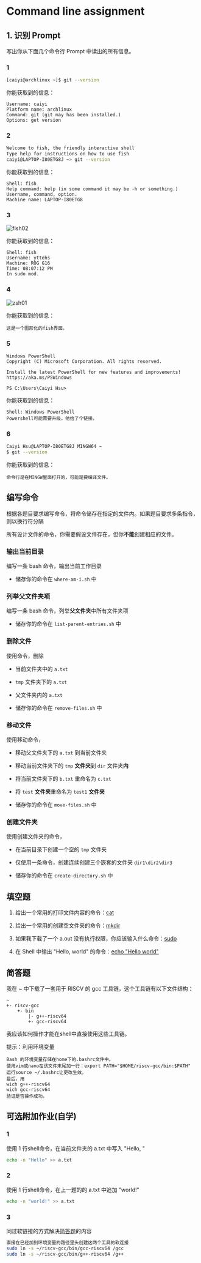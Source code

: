 # Command line assignment

## 1. 识别 Prompt

写出你从下面几个命令行 Prompt 中读出的所有信息。

### 1

```bash
[caiyi@archlinux ~]$ git --version
```

你能获取到的信息：

```
Username: caiyi
Platform name: archlinux
Command: git (git may has been installed.)
Options: get version
```

### 2

```bash
Welcome to fish, the friendly interactive shell
Type help for instructions on how to use fish
caiyi@LAPTOP-I80ETG8J ~> git --version
```

你能获取到的信息：

```
Shell: fish
Help command: help (in some command it may be -h or something.)
Username, command, option.
Machine name: LAPTOP-I80ETG8
```

### 3

![fish02](./assets/fish-prompt.png)

你能获取到的信息：

```
Shell: fish
Username: yttehs
Machine: ROG G16 
Time: 08:07:12 PM
In sudo mod.
```

### 4

![zsh01](./assets/zsh-prompt.png)

你能获取到的信息：

```
这是一个图形化的fish界面。
```

### 5

```ascii
Windows PowerShell
Copyright (C) Microsoft Corporation. All rights reserved.

Install the latest PowerShell for new features and improvements! https://aka.ms/PSWindows

PS C:\Users\Caiyi Hsu>
```

你能获取到的信息：

```
Shell: Windows PowerShell
Powershell可能需要升级，他给了个链接。
```

### 6

```bash
Caiyi Hsu@LAPTOP-I80ETG8J MINGW64 ~
$ git --version
```

你能获取到的信息：

```
命令行是在MINGW里面打开的，可能是要编译文件。
```

## 编写命令

根据各题目要求编写命令，将命令储存在指定的文件内。如果题目要求多条指令，则以换行符分隔

所有设计文件的命令，你需要假设文件存在，但你**不能**创建相应的文件。

### 输出当前目录

编写一条 bash 命令，输出当前工作目录

- 储存你的命令在 `where-am-i.sh` 中

### 列举父文件夹项

编写一条 bash 命令，列举**父文件夹**中所有文件夹项

- 储存你的命令在 `list-parent-entries.sh` 中

### 删除文件

使用命令，删除

- 当前文件夹中的 `a.txt`
- `tmp` 文件夹下的 `a.txt`
- 父文件夹内的 `a.txt`

- 储存你的命令在 `remove-files.sh` 中

### 移动文件

使用移动命令，

- 移动父文件夹下的 `a.txt` 到当前文件夹
- 移动当前文件夹下的 `tmp` **文件夹**到 `dir` 文件夹**内**
- 将当前文件夹下的 `b.txt` 重命名为 `c.txt`
- 将 `test` **文件夹**重命名为 `test1` **文件夹**

- 储存你的命令在 `move-files.sh` 中

### 创建文件夹

使用创建文件夹的命令，

- 在当前目录下创建一个空的 `tmp` 文件夹
- 仅使用一条命令，创建连续创建三个嵌套的文件夹 `dir1\dir2\dir3`

- 储存你的命令在 `create-directory.sh` 中

## 填空题

1. 给出一个常用的打印文件内容的命令：<u>cat</u>

2. 给出一个常用的创建空文件夹的命令：<u>mkdir</u>

3. 如果我下载了一个 a.out 没有执行权限，你应该输入什么命令：<u>sudo</u>

4. 在 Shell 中输出 "Hello, world" 的命令：<u>echo "Hello world"</u>

## 简答题

我在 ~ 中下载了一套用于 RISCV 的 gcc 工具链，这个工具链有以下文件结构：

```
~
+- riscv-gcc
    +- bin
        |- g++-riscv64
        +- gcc-riscv64
```

我应该如何操作才能在shell中直接使用这些工具链。

提示：利用环境变量

```
Bash 的环境变量存储在home下的.bashrc文件中。
使用vim或nano在该文件末尾加一行：export PATH="$HOME/riscv-gcc/bin:$PATH"
运行source ~/.bashrc让更改生效。
最后，用 
wich g++-riscv64
wich gcc-riscv64
验证是否操作成功。
```


## 可选附加作业(自学)

### 1

使用 1 行shell命令，在当前文件夹的 a.txt 中写入 "Hello, "

```bash
echo -n "Hello" >> a.txt
```

### 2

使用 1 行shell命令，在上一题的的 a.txt 中追加 "world!"

```bash
echo -n "world!" >> a.txt
```
### 3

同过软链接的方式解决[简答题](#简答题)的内容
```bash
直接在已经加到环境变量的路径里头创建这两个工具的软连接
sudo ln -s ~/riscv-gcc/bin/gcc-riscv64 /gcc
sudo ln -s ~/riscv-gcc/bin/g++-riscv64 /g++
```